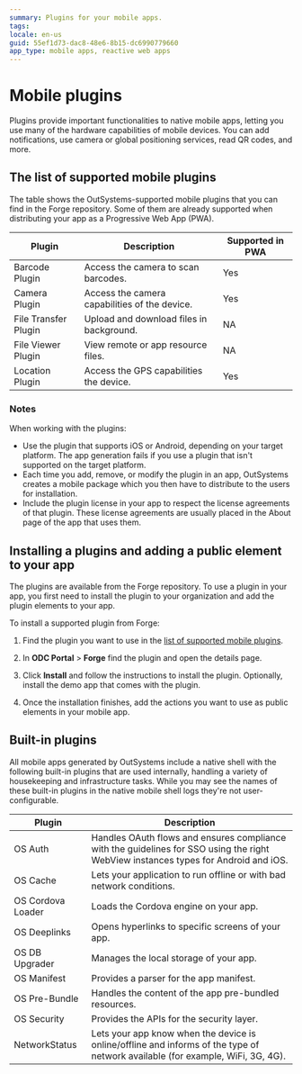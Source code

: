 ```yaml
---
summary: Plugins for your mobile apps.
tags: 
locale: en-us
guid: 55ef1d73-dac8-48e6-8b15-dc6990779660
app_type: mobile apps, reactive web apps
---
```


# Mobile plugins

Plugins provide important functionalities to native mobile apps, letting you use many of the hardware capabilities of mobile devices. You can add notifications, use camera or global positioning services, read QR codes, and more.

## The list of supported mobile plugins

The table shows the OutSystems-supported mobile plugins that you can find in the Forge repository. Some of them are already supported when distributing your app as a Progressive Web App (PWA).


| Plugin               | Description                                   | Supported in PWA |
| -------------------- | --------------------------------------------- | ---------------- |
| Barcode Plugin       | Access the camera to scan barcodes.           | Yes              |
| Camera Plugin        | Access the camera capabilities of the device. | Yes              |
| File Transfer Plugin | Upload and download files in background.      | NA               |
| File Viewer Plugin   | View remote or app resource files.            | NA               |
| Location Plugin      | Access the GPS capabilities the device.       | Yes              |

### Notes

When working with the plugins:

* Use the plugin that supports iOS or Android, depending on your target platform. The app generation fails if you use a plugin that isn't supported on the target platform.
* Each time you add, remove, or modify the plugin in an app, OutSystems creates a mobile package which you then have to distribute to the users for installation.
* Include the plugin license in your app to respect the license agreements of that plugin. These license agreements are usually placed in the About page of the app that uses them.

## Installing a plugins and adding a public element to your app

The plugins are available from the Forge repository. To use a plugin in your app, you first need to install the plugin to your organization and add the plugin elements to your app.

To install a supported plugin from Forge:

1. Find the plugin you want to use in the [list of supported mobile plugins](#the-list-of-supported-mobile-plugins).

1. In **ODC Portal** > **Forge** find the plugin and open the details page. 

1. Click **Install** and follow the instructions to install the plugin. Optionally, install the demo app that comes with the plugin.

1. Once the installation finishes, add the actions you want to use as public elements in your mobile app.

## Built-in plugins

All mobile apps generated by OutSystems include a native shell with the following built-in plugins that are used internally, handling a variety of housekeeping and infrastructure tasks. While you may see the names of these built-in plugins in the native mobile shell logs they're not user-configurable.


| Plugin            | Description                                                                                                                         |
| ----------------- | ----------------------------------------------------------------------------------------------------------------------------------- |
| OS Auth           | Handles OAuth flows and ensures compliance with the guidelines for SSO using the right WebView instances types for Android and iOS. |
| OS Cache          | Lets your application to run offline or with bad network conditions.                                                                |
| OS Cordova Loader | Loads the Cordova engine on your app.                                                                                               |
| OS Deeplinks      | Opens hyperlinks to specific screens of your app.                                                                                   |
| OS DB Upgrader    | Manages the local storage of your app.                                                                                              |
| OS Manifest       | Provides a parser for the app manifest.                                                                                             |
| OS Pre-Bundle     | Handles the content of the app pre-bundled resources.                                                                               |
| OS Security       | Provides the APIs for the security layer.                                                                                           |
| NetworkStatus     | Lets your app know when the device is online/offline and informs of the type of network available (for example, WiFi, 3G, 4G).      |


